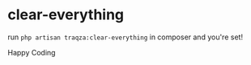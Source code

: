 # clear-everything

run `php artisan traqza:clear-everything` in composer and you're set!

Happy Coding